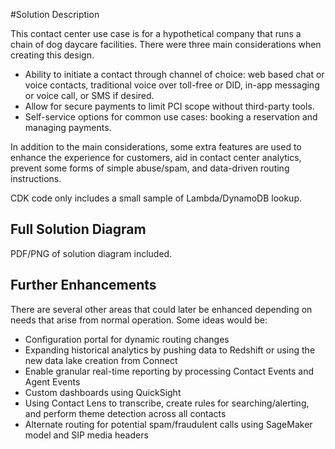 #Solution Description

This contact center use case is for a hypothetical company that runs a chain of dog daycare facilities. There were three main considerations when creating this design.

* Ability to initiate a contact through channel of choice: web based chat or voice contacts, traditional voice over toll-free or DID, in-app messaging or voice call, or SMS if desired.
* Allow for secure payments to limit PCI scope without third-party tools.
* Self-service options for common use cases: booking a reservation and managing payments.

In addition to the main considerations, some extra features are used to enhance the experience for customers, aid in contact center analytics, prevent some forms of simple abuse/spam, and data-driven routing instructions.

CDK code only includes a small sample of Lambda/DynamoDB lookup.

## Full Solution Diagram

PDF/PNG of solution diagram included.

## Further Enhancements

There are several other areas that could later be enhanced depending on needs that arise from normal operation. Some ideas would be:

* Configuration portal for dynamic routing changes
* Expanding historical analytics by pushing data to Redshift or using the new data lake creation from Connect
* Enable granular real-time reporting by processing Contact Events and Agent Events
* Custom dashboards using QuickSight
* Using Contact Lens to transcribe, create rules for searching/alerting, and perform theme detection across all contacts
* Alternate routing for potential spam/fraudulent calls using SageMaker model and SIP media headers

